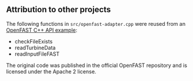 ## Attribution to other projects

The following functions in `src/openfast-adapter.cpp` were reused from an [OpenFAST C++ API example](https://github.com/OpenFAST/openfast/blob/v3.5.0/glue-codes/openfast-cpp/src/FAST_Prog.cpp):

- checkFileExists
- readTurbineData
- readInputFileFAST

The original code was published in the official OpenFAST repository and is licensed under the Apache 2 license.
